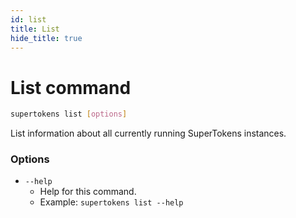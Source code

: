 ```yaml
---
id: list
title: List
hide_title: true
---
```


<!-- COPY DOCS -->
<!-- ./community/docs/supertokens-core/cli/list.md -->

# List command

```bash
supertokens list [options]
```
List information about all currently running SuperTokens instances.

### Options
- ```--help```
    - Help for this command.
    - Example: ```supertokens list --help```
